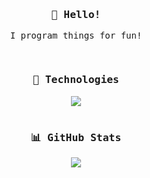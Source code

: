 <!-- [![](https://github.com/irj/irj/blob/main/header.png?raw=true)](#)
<!-- [![Discord](https://img.shields.io/badge/Discord-%237289DA.svg?logo=discord&logoColor=white&style=for-the-badge)](https://discord.gg/WmGSVBwY5H)
[![Instagram](https://img.shields.io/badge/Instagram-%23E4405F.svg?logo=Instagram&logoColor=white&style=for-the-badge)](https://instagram.com/brian.shao)
[![Reddit](https://img.shields.io/badge/Reddit-%23FF4500.svg?logo=Reddit&logoColor=white&style=for-the-badge)](https://reddit.com/user/aercie)
[![Stack Overflow](https://img.shields.io/badge/-Stackoverflow-FE7A16?logo=stack-overflow&logoColor=white&style=for-the-badge)](https://stackoverflow.com/users/7451906)
[![Twitch](https://img.shields.io/badge/Twitch-%239146FF.svg?logo=Twitch&logoColor=white&style=for-the-badge)](https://twitch.tv/aercie)
[![Twitter](https://img.shields.io/badge/Twitter-%231DA1F2.svg?logo=Twitter&logoColor=white&style=for-the-badge)](https://twitter.com/aerciie) -->

<div align="center">
  <samp>
    <br />
    <h3>💫 Hello!</h3>
    <p>
      I program things for fun!
    </p>
    <br />
    <h3>🤖 Technologies</h3>
    <a href="#"><img src="https://skillicons.dev/icons?i=rust,c,cpp,cs,js,ts,py,java,kotlin,elixir,go,arduino,html,github&perline=7" /></a>
    <br /><br />
    <h3>📊 GitHub Stats</h3>
    <a href="#"><img src="http://github-profile-summary-cards.vercel.app/api/cards/profile-details?username=j5pr&theme=tokyonight" /></a>
  </samp>
</div>
